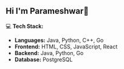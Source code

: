 ## Hi I'm Parameshwar👋

<!--
**saiparameshwarrao/saiparameshwarrao** is a ✨ _special_ ✨ repository because its `README.md` (this file) appears on your GitHub profile.



- 🔭 I’m currently working on ...
- 🌱 I’m currently learning ...
- 👯 I’m looking to collaborate on ...
- 🤔 I’m looking for help with ...
- 💬 Ask me about ...
- 📫 How to reach me: ...
- 😄 Pronouns: ...
- ⚡ Fun fact: ...
-->

💻 **Tech Stack:**  
- **Languages:** Java, Python, C++, Go  
- **Frontend:** HTML, CSS, JavaScript, React  
- **Backend:** Java, Python, Go  
- **Database:** PostgreSQL  
